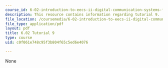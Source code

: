 ```yaml
---
course_id: 6-02-introduction-to-eecs-ii-digital-communication-systems-fall-2012
description: This resource contains information regarding tutorial 9.
file_location: /coursemedia/6-02-introduction-to-eecs-ii-digital-communication-systems-fall-2012/c0f061e748c95f3b804f65c5ed6e4076_MIT6_02F12_tutor09.pdf
file_type: application/pdf
layout: pdf
title: 6.02 Tutorial 9
type: course
uid: c0f061e748c95f3b804f65c5ed6e4076

---
```

None